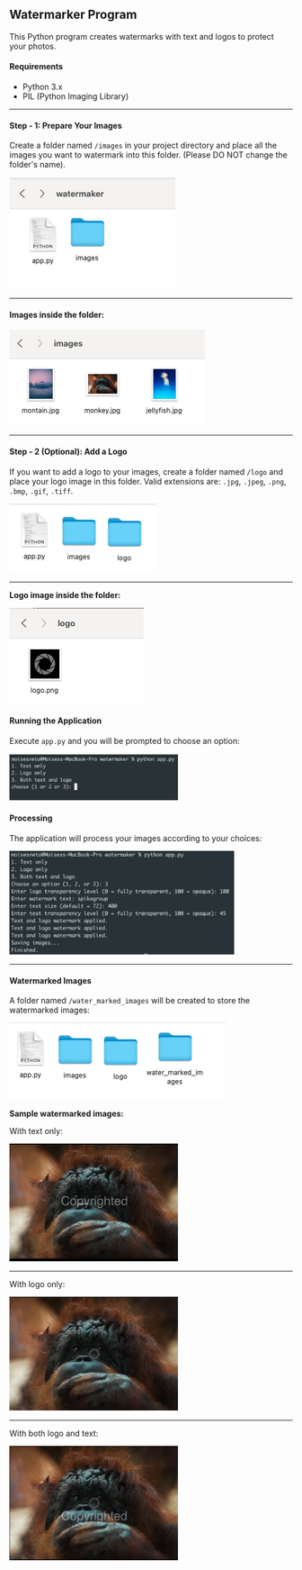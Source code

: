 ## Watermarker Program
This Python program creates watermarks with text and logos to protect your photos.

#### Requirements
- Python 3.x
- PIL (Python Imaging Library)
***
#### Step - 1: Prepare Your Images
Create a folder named `/images` in your project directory and place all the images you want to watermark into this folder. (Please DO NOT change the folder's name).

![Create /images folder](./screen-shots/image-folder.png)
***
#### Images inside the folder:

![Images in /images folder](./screen-shots/all-images-in-folder.png)
***
#### Step - 2 (Optional): Add a Logo
If you want to add a logo to your images, create a folder named `/logo` and place your logo image in this folder. Valid extensions are: `.jpg`, `.jpeg`, `.png`, `.bmp`, `.gif`, `.tiff`.

![Create /logo folder](./screen-shots/logo-folder.png)
***
**Logo image inside the folder:**

![Logo image](./screen-shots/logo-image.png)

#### Running the Application
Execute `app.py` and you will be prompted to choose an option:

<img src="./screen-shots/select-option.png" alt="Processing" width="300"/>

#### Processing
The application will process your images according to your choices:

<img src="./screen-shots/processing.png" alt="Processing" width="400"/>

***
#### Watermarked Images
A folder named `/water_marked_images` will be created to store the watermarked images:

![Watermarked images folder](./screen-shots/folder-created.png)

**Sample watermarked images:**


With text only:

<img src="./screen-shots/image-text.png" alt="Processing" width="300"/>

***

With logo only:

<img src="./screen-shots/image-only-logo.png" alt="Processing" width="300"/>

***

With both logo and text:

<img src="./screen-shots/image-logo-text.png" alt="Processing" width="300"/>
